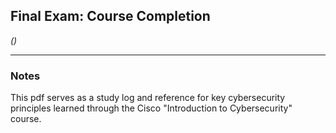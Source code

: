 ## Final Exam: Course Completion

*()*

---

### Notes

This pdf serves as a study log and reference for key cybersecurity principles learned through the Cisco "Introduction to Cybersecurity" course.
